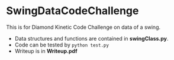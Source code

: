 # SwingDataCodeChallenge
This is for Diamond Kinetic Code Challenge on data of a swing.
- Data structures and functions are contained in **swingClass.py**. 
- Code can be tested by ```python test.py```
- Writeup is in **Writeup.pdf**
